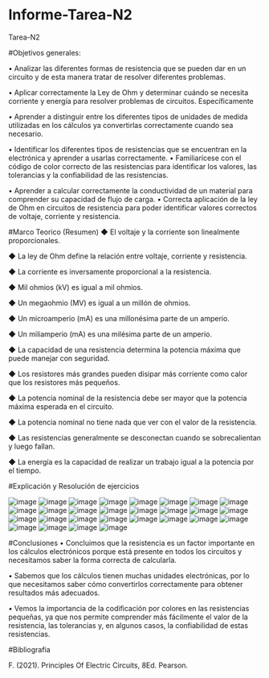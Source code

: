 # Informe-Tarea-N2
Tarea-N2

#Objetivos generales: 

• Analizar las diferentes formas de resistencia que se pueden dar en un circuito y de esta manera tratar de resolver diferentes problemas.

• Aplicar correctamente la Ley de Ohm y determinar cuándo se necesita corriente y energía para resolver problemas de circuitos. Específicamente 

• Aprender a distinguir entre los diferentes tipos de unidades de medida utilizadas en los cálculos ya convertirlas correctamente cuando sea necesario.

• Identificar los diferentes tipos de resistencias que se encuentran en la electrónica y aprender a usarlas correctamente. • Familiarícese con el código de color correcto de las resistencias para identificar los valores, las tolerancias y la confiabilidad de las resistencias.

• Aprender a calcular correctamente la conductividad de un material para comprender su capacidad de flujo de carga. • Correcta aplicación de la ley de Ohm en circuitos de resistencia para poder identificar valores correctos de voltaje, corriente y resistencia.

#Marco Teorico (Resumen) 
◆ El voltaje y la corriente son linealmente proporcionales.

◆ La ley de Ohm define la relación entre voltaje, corriente y resistencia. 

◆ La corriente es inversamente proporcional a la resistencia.

◆ Mil ohmios (kV) es igual a mil ohmios. 

◆ Un megaohmio (MV) es igual a un millón de ohmios.

◆ Un microamperio (mA) es una millonésima parte de un amperio.

◆ Un miliamperio (mA) es una milésima parte de un amperio.

◆ La capacidad de una resistencia determina la potencia máxima que puede manejar con seguridad.

◆ Los resistores más grandes pueden disipar más corriente como calor que los resistores más pequeños. 

◆ La potencia nominal de la resistencia debe ser mayor que la potencia máxima esperada en el circuito.

◆ La potencia nominal no tiene nada que ver con el valor de la resistencia. 

◆ Las resistencias generalmente se desconectan cuando se sobrecalientan y luego fallan.

◆ La energía es la capacidad de realizar un trabajo igual a la potencia por el tiempo.

#Explicación y Resolución de ejercicios

![image](https://user-images.githubusercontent.com/116819463/202391869-e388bfac-e437-4d24-a405-fe7b8950f6f0.png)
![image](https://user-images.githubusercontent.com/116819463/202391910-5dc669b5-d653-413f-9dff-443a0dc8d30c.png)
![image](https://user-images.githubusercontent.com/116819463/202391934-303985d9-361a-4d19-85a2-041a17f282c1.png)
![image](https://user-images.githubusercontent.com/116819463/202391957-e10e8bea-9822-4d44-bf50-0ef598e8b121.png)
![image](https://user-images.githubusercontent.com/116819463/202391970-66eb3dd5-2b98-4d25-a3b5-810afd2b2b1d.png)
![image](https://user-images.githubusercontent.com/116819463/202391987-cb648e1e-d48f-42ec-bd93-3ba3464ae9d5.png)
![image](https://user-images.githubusercontent.com/116819463/202392057-2448bbaa-7a94-4859-98e2-b0d7d9a831c5.png)
![image](https://user-images.githubusercontent.com/116819463/202392099-42d31d81-7706-4a99-b6eb-c50dd2c2675c.png)
![image](https://user-images.githubusercontent.com/116819463/202392134-2c9fe273-70c1-4931-8d86-5c57e1578a9c.png)
![image](https://user-images.githubusercontent.com/116819463/202392164-538baee8-4ffa-453e-b0fe-d1c07be67dc0.png)
![image](https://user-images.githubusercontent.com/116819463/202392193-0bbaa41b-72a6-4795-ae39-4a9295d37650.png)
![image](https://user-images.githubusercontent.com/116819463/202392219-9ed2d6ac-8251-4b4f-a9e7-60efaf5a28de.png)
![image](https://user-images.githubusercontent.com/116819463/202392257-e29d452e-59f2-4f5f-9cad-1b55a1fa91fe.png)
![image](https://user-images.githubusercontent.com/116819463/202392293-d48ce3c3-ceca-47be-99b5-4cfb21e6c8d7.png)
![image](https://user-images.githubusercontent.com/116819463/202392330-6013da67-64b4-4f08-884d-9f5ec3c5b6cd.png)
![image](https://user-images.githubusercontent.com/116819463/202392362-5d70c13c-f10d-41d6-b4c4-1fad65a0d2c2.png)
![image](https://user-images.githubusercontent.com/116819463/202392378-3552de41-2bd2-4cfe-ae57-5c35e55cc502.png)
![image](https://user-images.githubusercontent.com/116819463/202392406-3a70ec8c-f466-4319-b262-41f99bf0f071.png)
![image](https://user-images.githubusercontent.com/116819463/202392431-1179d46b-6382-45de-b62e-55f652437f43.png)
![image](https://user-images.githubusercontent.com/116819463/202392447-cfdd2cd9-b923-45da-99a4-ebd33c4972c5.png)
![image](https://user-images.githubusercontent.com/116819463/202392489-f3c53f64-e1c5-4faf-9d83-0ec6aaef3901.png)
![image](https://user-images.githubusercontent.com/116819463/202392508-56d01b77-0d20-4721-a7b6-33c77923a21f.png)
![image](https://user-images.githubusercontent.com/116819463/202392532-fe126131-5d2c-411a-89d8-0ff8f76d331a.png)
![image](https://user-images.githubusercontent.com/116819463/202392578-612a84bf-e32a-4868-a3d6-af2ae3adfee8.png)
![image](https://user-images.githubusercontent.com/116819463/202392597-1c03b553-fa7c-43b8-ac9a-735a625c681d.png)
![image](https://user-images.githubusercontent.com/116819463/202392608-1237ebfe-c69d-43db-b5a7-d77651f75a6f.png)
![image](https://user-images.githubusercontent.com/116819463/202392623-1dde3700-43cd-42c3-b0dc-8077d0bc59f1.png)
![image](https://user-images.githubusercontent.com/116819463/202392648-e4c1d36b-b2bd-45dd-9f8c-401f25666bb8.png)

#Conclusiones 
• Concluimos que la resistencia es un factor importante en los cálculos electrónicos porque está presente en todos los circuitos y necesitamos saber la forma correcta de calcularla.

• Sabemos que los cálculos tienen muchas unidades electrónicas, por lo que necesitamos saber cómo convertirlos correctamente para obtener resultados más adecuados.

• Vemos la importancia de la codificación por colores en las resistencias pequeñas, ya que nos permite comprender más fácilmente el valor de la resistencia, las tolerancias y, en algunos casos, la confiabilidad de estas resistencias. 

#Bibliografia 

F. (2021). Principles Of Electric Circuits, 8Ed. Pearson.












                  
           
       

         

